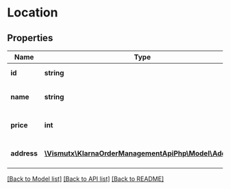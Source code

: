 # Location

## Properties
Name | Type | Description | Notes
------------ | ------------- | ------------- | -------------
**id** | **string** | The location id | [optional] 
**name** | **string** | The display name of the location | [optional] 
**price** | **int** | The price for this location | [optional] 
**address** | [**\Vismutx\KlarnaOrderManagementApiPhp\Model\Address**](Address.md) | The address of the location | [optional] 

[[Back to Model list]](../README.md#documentation-for-models) [[Back to API list]](../README.md#documentation-for-api-endpoints) [[Back to README]](../README.md)


